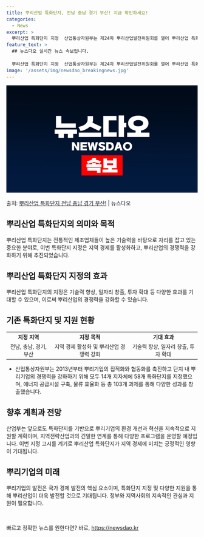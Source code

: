 ```yaml
---
title: 뿌리산업 특화단지, 전남 충남 경기 부산! 지금 확인하세요!
categories:
  - News
excerpt: >
  뿌리산업 특화단지 지정  산업통상자원부는 제24차 뿌리산업발전위원회를 열어 뿌리산업 특화단지 지정(안)을 심…
feature_text: >
  ## 뉴스다오 실시간 뉴스 속보입니다.

  뿌리산업 특화단지 지정  산업통상자원부는 제24차 뿌리산업발전위원회를 열어 뿌리산업 특화단지 지정(안)을 심…
image: '/assets/img/newsdao_breakingnews.jpg'
---
```


![뉴스다오 속보](/assets/img/newsdao_breakingnews.jpg)

<p>출처: <a href="https://newsdao.kr/4197" rel="dofollow">뿌리산업 특화단지 전남 충남 경기 부산!</a> | 뉴스다오</p>

<h2 data-ke-size="size24">뿌리산업 특화단지의 의미와 목적</h2>
<p data-ke-size="size16">뿌리산업 특화단지는 전통적인 제조업체들이 높은 기술력을 바탕으로 자리를 잡고 있는 중요한 분야로, 이번 특화단지 지정은 지역 경제를 활성화하고, 뿌리산업의 경쟁력을 강화하기 위해 추진되었습니다.</p>

<h2 data-ke-size="size24">뿌리산업 특화단지 지정의 효과</h2>
<p data-ke-size="size16">뿌리산업 특화단지의 지정은 기술력 향상, 일자리 창출, 투자 확대 등 다양한 효과를 기대할 수 있으며, 이로써 뿌리산업의 경쟁력을 강화할 수 있습니다.</p>

<h2 data-ke-size="size24">기존 특화단지 및 지원 현황</h2>
<table>
	<tr>
		<td style="text-align: center; height: 17px;"><b>지정 지역</b></td>
		<td style="text-align: center; height: 17px;"><b>지정 목적</b></td>
		<td style="text-align: center; height: 17px;"><b>기대 효과</b></td>
	</tr>
	<tr>
		<td style="text-align: center; height: 17px;">전남, 충남, 경기, 부산</td>
		<td style="text-align: center; height: 17px;">지역 경제 활성화 및 뿌리산업 경쟁력 강화</td>
		<td style="text-align: center; height: 17px;">기술력 향상, 일자리 창출, 투자 확대</td>
	</tr>
</table>
<ul>
  <li>산업통상자원부는 2013년부터 뿌리기업의 집적화와 협동화를 촉진하고 단지 내 뿌리기업의 경쟁력을 강화하기 위해 모두 14개 지자체에 58개 특화단지를 지정했으며, 에너지 공급시설 구축, 물류 효율화 등 총 103개 과제를 통해 다양한 성과를 창출했습니다.</li>
</ul>

<h2 data-ke-size="size24">향후 계획과 전망</h2>
<p data-ke-size="size16">산업부는 앞으로도 특화단지를 기반으로 뿌리기업의 환경 개선과 혁신을 지속적으로 지원할 계획이며, 지역전략산업과의 긴밀한 연계를 통해 다양한 프로그램을 운영할 예정입니다. 이번 지정 고시를 계기로 뿌리산업 특화단지가 지역 경제에 미치는 긍정적인 영향이 기대됩니다.</p>

<h2 data-ke-size="size24">뿌리기업의 미래</h2>
<p data-ke-size="size16">뿌리기업의 발전은 국가 경제 발전의 핵심 요소이며, 특화단지 지정 및 다양한 지원을 통해 뿌리산업이 더욱 발전할 것으로 기대됩니다. 정부와 지역사회의 지속적인 관심과 지원이 필요합니다.</p>

<p data-ke-size="size16">&nbsp;</p> 

빠르고 정확한 뉴스를 원한다면? 바로, <a href="https://newsdao.kr" rel="dofollow">https://newsdao.kr</a>


